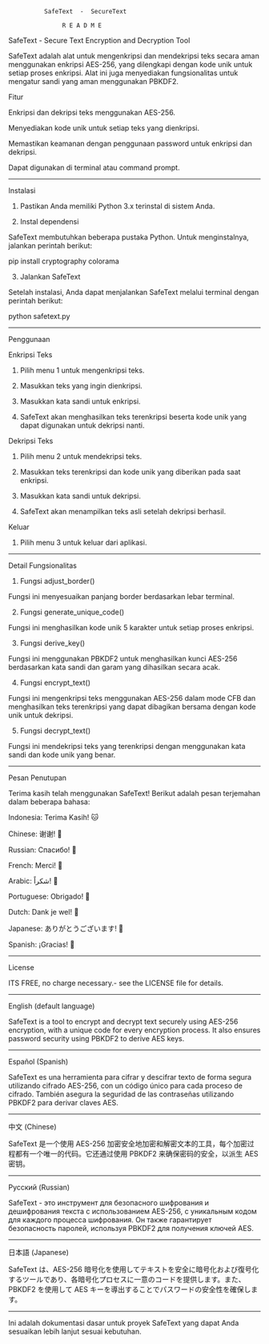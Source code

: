 
              SafeText  -  SecureText

                   R E A D M E


SafeText - Secure Text Encryption and Decryption Tool

SafeText adalah alat untuk mengenkripsi dan mendekripsi teks secara aman menggunakan enkripsi AES-256, yang dilengkapi dengan kode unik untuk setiap proses enkripsi. Alat ini juga menyediakan fungsionalitas untuk mengatur sandi yang aman menggunakan PBKDF2.

Fitur

Enkripsi dan dekripsi teks menggunakan AES-256.

Menyediakan kode unik untuk setiap teks yang dienkripsi.

Memastikan keamanan dengan penggunaan password untuk enkripsi dan dekripsi.

Dapat digunakan di terminal atau command prompt.



---

Instalasi

1. Pastikan Anda memiliki Python 3.x terinstal di sistem Anda.

2. Instal dependensi

SafeText membutuhkan beberapa pustaka Python. Untuk menginstalnya, jalankan perintah berikut:

pip install cryptography colorama

3. Jalankan SafeText

Setelah instalasi, Anda dapat menjalankan SafeText melalui terminal dengan perintah berikut:

python safetext.py


---

Penggunaan

Enkripsi Teks

1. Pilih menu 1 untuk mengenkripsi teks.


2. Masukkan teks yang ingin dienkripsi.


3. Masukkan kata sandi untuk enkripsi.


4. SafeText akan menghasilkan teks terenkripsi beserta kode unik yang dapat digunakan untuk dekripsi nanti.



Dekripsi Teks

1. Pilih menu 2 untuk mendekripsi teks.


2. Masukkan teks terenkripsi dan kode unik yang diberikan pada saat enkripsi.


3. Masukkan kata sandi untuk dekripsi.


4. SafeText akan menampilkan teks asli setelah dekripsi berhasil.



Keluar

1. Pilih menu 3 untuk keluar dari aplikasi.




---

Detail Fungsionalitas

1. Fungsi adjust_border()

Fungsi ini menyesuaikan panjang border berdasarkan lebar terminal.

2. Fungsi generate_unique_code()

Fungsi ini menghasilkan kode unik 5 karakter untuk setiap proses enkripsi.

3. Fungsi derive_key()

Fungsi ini menggunakan PBKDF2 untuk menghasilkan kunci AES-256 berdasarkan kata sandi dan garam yang dihasilkan secara acak.

4. Fungsi encrypt_text()

Fungsi ini mengenkripsi teks menggunakan AES-256 dalam mode CFB dan menghasilkan teks terenkripsi yang dapat dibagikan bersama dengan kode unik untuk dekripsi.

5. Fungsi decrypt_text()

Fungsi ini mendekripsi teks yang terenkripsi dengan menggunakan kata sandi dan kode unik yang benar.


---

Pesan Penutupan

Terima kasih telah menggunakan SafeText! Berikut adalah pesan terjemahan dalam beberapa bahasa:

Indonesia: Terima Kasih! 🐱

Chinese: 谢谢! 🐼

Russian: Спасибо! 🐶

French: Merci! 🐰

Arabic: شكراً! 🦊

Portuguese: Obrigado! 🐨

Dutch: Dank je wel! 🦋

Japanese: ありがとうございます! 🐥

Spanish: ¡Gracias! 🐢



---

License

ITS FREE, no charge necessary.- see the LICENSE file for details.


---


English (default language)

SafeText is a tool to encrypt and decrypt text securely using AES-256 encryption, with a unique code for every encryption process. It also ensures password security using PBKDF2 to derive AES keys.


---

Español (Spanish)

SafeText es una herramienta para cifrar y descifrar texto de forma segura utilizando cifrado AES-256, con un código único para cada proceso de cifrado. También asegura la seguridad de las contraseñas utilizando PBKDF2 para derivar claves AES.


---

中文 (Chinese)

SafeText 是一个使用 AES-256 加密安全地加密和解密文本的工具，每个加密过程都有一个唯一的代码。它还通过使用 PBKDF2 来确保密码的安全，以派生 AES 密钥。


---

Русский (Russian)

SafeText - это инструмент для безопасного шифрования и дешифрования текста с использованием AES-256, с уникальным кодом для каждого процесса шифрования. Он также гарантирует безопасность паролей, используя PBKDF2 для получения ключей AES.


---

日本語 (Japanese)

SafeText は、AES-256 暗号化を使用してテキストを安全に暗号化および復号化するツールであり、各暗号化プロセスに一意のコードを提供します。また、PBKDF2 を使用して AES キーを導出することでパスワードの安全性を確保します。


---

Ini adalah dokumentasi dasar untuk proyek SafeText yang dapat Anda sesuaikan lebih lanjut sesuai kebutuhan.

